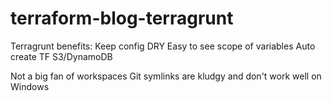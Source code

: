 # terraform-blog-terragrunt

Terragrunt benefits:
Keep config DRY
Easy to see scope of variables
Auto create TF S3/DynamoDB


Not a big fan of workspaces
Git symlinks are kludgy and don't work well on Windows